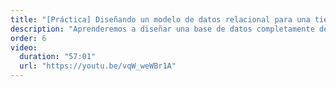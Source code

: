 ```yaml
---
title: "[Práctica] Diseñando un modelo de datos relacional para una tienda de electrónica"
description: "Aprenderemos a diseñar una base de datos completamente desde cero para aplicar nuestros conocimientos sobre los modelos entidad-relación."
order: 6
video:
  duration: "57:01"
  url: "https://youtu.be/vqW_weWBr1A"
---
```

